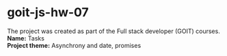 # goit-js-hw-07
The project was created as part of the Full stack developer (GOIT) courses. <br>
<b>Name:</b> Tasks<br>
<b>Project theme:</b> Asynchrony and date, promises
